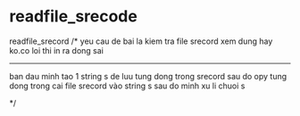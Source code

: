# readfile_srecode
readfile_srecord
/*
yeu cau de bai la kiem tra file srecord xem dung hay ko.co loi thi in ra dong sai

-------------------
ban dau minh tao  1 string s de  luu tung dong trong srecord
sau do opy tung dong trong cai file srecord vào string s
sau do  minh xu li chuoi s


*/
